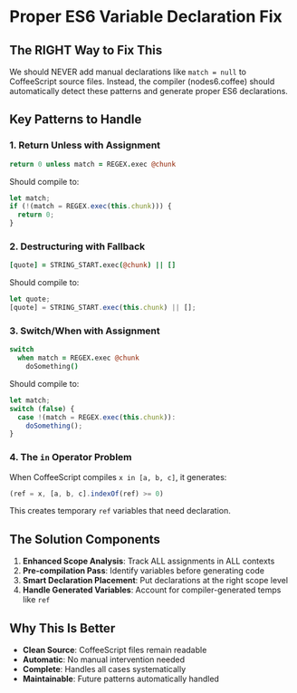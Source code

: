 # Proper ES6 Variable Declaration Fix

## The RIGHT Way to Fix This

We should NEVER add manual declarations like `match = null` to CoffeeScript source files.
Instead, the compiler (nodes6.coffee) should automatically detect these patterns and generate proper ES6 declarations.

## Key Patterns to Handle

### 1. Return Unless with Assignment
```coffee
return 0 unless match = REGEX.exec @chunk
```
Should compile to:
```javascript
let match;
if (!(match = REGEX.exec(this.chunk))) {
  return 0;
}
```

### 2. Destructuring with Fallback
```coffee
[quote] = STRING_START.exec(@chunk) || []
```
Should compile to:
```javascript
let quote;
[quote] = STRING_START.exec(this.chunk) || [];
```

### 3. Switch/When with Assignment
```coffee
switch
  when match = REGEX.exec @chunk
    doSomething()
```
Should compile to:
```javascript
let match;
switch (false) {
  case !(match = REGEX.exec(this.chunk)):
    doSomething();
}
```

### 4. The `in` Operator Problem
When CoffeeScript compiles `x in [a, b, c]`, it generates:
```javascript
(ref = x, [a, b, c].indexOf(ref) >= 0)
```
This creates temporary `ref` variables that need declaration.

## The Solution Components

1. **Enhanced Scope Analysis**: Track ALL assignments in ALL contexts
2. **Pre-compilation Pass**: Identify variables before generating code
3. **Smart Declaration Placement**: Put declarations at the right scope level
4. **Handle Generated Variables**: Account for compiler-generated temps like `ref`

## Why This Is Better

- **Clean Source**: CoffeeScript files remain readable
- **Automatic**: No manual intervention needed
- **Complete**: Handles all cases systematically
- **Maintainable**: Future patterns automatically handled
